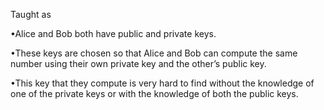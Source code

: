 
Taught as 

•Alice and Bob both have public and private keys.

•These keys are chosen so that Alice and Bob can compute the same number using their own private key and the other’s public key.

•This key that they compute is very hard to find without the knowledge of one of the private keys or with the knowledge of both the public keys.

